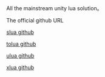 All the mainstream unity lua solution。

The official github URL

[slua github](https://github.com/pangweiwei/slua)

[tolua github](https://github.com/topameng/tolua)

[ulua github](https://github.com/jarjin/uLua)

[xlua github](https://github.com/Tencent/xlua)




